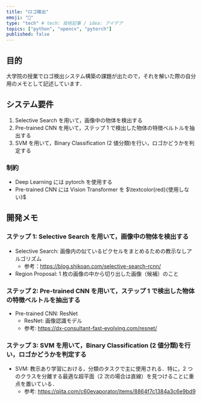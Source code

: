 ```yaml
---
title: "ロゴ検出"
emoji: "🧌"
type: "tech" # tech: 技術記事 / idea: アイデア
topics: ["python", "opencv", "pytorch"]
published: false
---
```


## 目的

大学院の授業でロゴ検出システム構築の課題が出たので，それを解いた際の自分用のメモとして記述しています．

## システム要件

1. Selective Search を用いて，画像中の物体を検出する
2. Pre-trained CNN を用いて，ステップ 1 で検出した物体の特徴ベルトルを抽出する
3. SVM を用いて，Binary Classification (2 値分類)を行い，ロゴかどうかを判定する

### 制約

- Deep Learning には pytorch を使用する
- Pre-trained CNN には Vision Transformer を $\textcolor{red}{使用しない}$

## 開発メモ

### ステップ 1: Selective Search を用いて，画像中の物体を検出する

- Selective Search: 画像内の似ているピクセルをまとめるための教示なしアルゴリズム
  - 参考：https://blog.shikoan.com/selective-search-rcnn/
- Region Proposal: 1 枚の画像の中から切り出した画像（候補）のこと

### ステップ 2: Pre-trained CNN を用いて，ステップ 1 で検出した物体の特徴ベルトルを抽出する

- Pre-trained CNN: ResNet
  - ResNet: 画像認識モデル
  - 参考: https://dx-consultant-fast-evolving.com/resnet/

### ステップ 3: SVM を用いて，Binary Classification (2 値分類)を行い，ロゴかどうかを判定する

- SVM: 教示あり学習における，分類のタスクで主に使用される．特に，2 つのクラスを分離する最適な超平面（2 次の場合は直線）を見つけることに重点を置いている．
  - 参考: https://qiita.com/c60evaporator/items/8864f7c1384a3c6e9bd9
